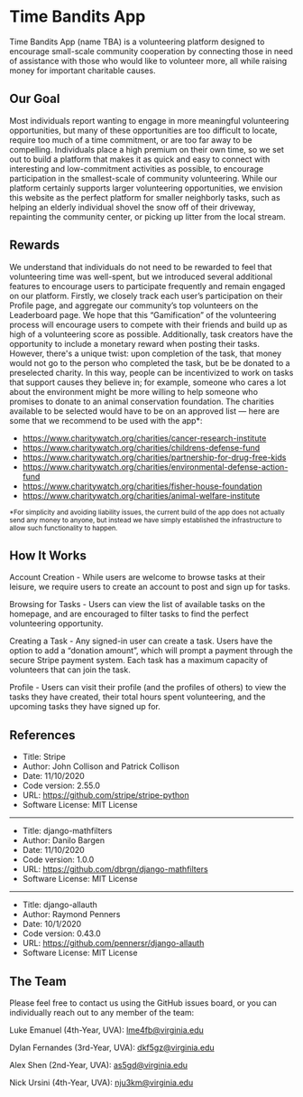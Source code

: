 # Time Bandits App
Time Bandits App (name TBA) is a volunteering platform designed to encourage small-scale community cooperation by connecting those in need of assistance with those who would like to volunteer more, all while raising money for important charitable causes.

## Our Goal

Most individuals report wanting to engage in more meaningful volunteering opportunities, but many of these opportunities are too difficult to locate, require too much of a time commitment, or are too far away to be compelling. Individuals place a high premium on their own time, so we set out to build a platform that makes it as quick and easy to connect with interesting and low-commitment activities as possible, to encourage participation in the smallest-scale of community volunteering. While our platform certainly supports larger volunteering opportunities, we envision this website as the perfect platform for smaller neighborly tasks, such as helping an elderly individual shovel the snow off of their driveway, repainting the community center, or picking up litter from the local stream. 

## Rewards

We understand that individuals do not need to be rewarded to feel that volunteering time was well-spent, but we introduced several additional features to encourage users to participate frequently and remain engaged on our platform. Firstly, we closely track each user’s participation on their Profile page, and aggregate our community’s top volunteers on the Leaderboard page. We hope that this
            “Gamification” of the volunteering process will encourage users to compete with their friends and build up as high of a volunteering score as possible. Additionally, task creators have the opportunity to include a monetary reward when posting their tasks. However, there's a unique twist: upon completion of the task, that money would not go to the person who completed the task, but be be donated to a preselected charity. In this way, people can be incentivized to work on tasks that support causes they believe in; for example, someone who cares a lot about the environment might be more willing to help someone who promises to donate to an animal conservation foundation. The charities available to be selected would have to be on an approved list — here are some that we recommend to be used with the app*:

- https://www.charitywatch.org/charities/cancer-research-institute
- https://www.charitywatch.org/charities/childrens-defense-fund
- https://www.charitywatch.org/charities/partnership-for-drug-free-kids
- https://www.charitywatch.org/charities/environmental-defense-action-fund
- https://www.charitywatch.org/charities/fisher-house-foundation
- https://www.charitywatch.org/charities/animal-welfare-institute

<sub> *For simplicity and avoiding liability issues, the current build of the app does not actually send any money to anyone, but instead we have simply established the infrastructure to allow such functionality to happen. </sub>

## How It Works

Account Creation - While users are welcome to browse tasks at their leisure, we require users to create an account to post and sign up for tasks.

Browsing for Tasks - Users can view the list of available tasks on the homepage, and are encouraged to filter tasks to find the perfect volunteering opportunity.

Creating a Task - Any signed-in user can create a task. Users have the option to add a “donation amount”, which will prompt a payment through the secure Stripe payment system. Each task has a maximum capacity of volunteers that can join the task.

Profile - Users can visit their profile (and the profiles of others) to view the tasks they have created, their total hours spent volunteering, and the upcoming tasks they have signed up for.

## References

*  Title: Stripe
*  Author: John Collison and Patrick Collison
*  Date: 11/10/2020
*  Code version: 2.55.0
*  URL: https://github.com/stripe/stripe-python
*  Software License: MIT License
---
*  Title: django-mathfilters
*  Author: Danilo Bargen
*  Date: 11/10/2020
*  Code version: 1.0.0
*  URL: https://github.com/dbrgn/django-mathfilters
*  Software License: MIT License
---
*  Title: django-allauth
*  Author: Raymond Penners
*  Date: 10/1/2020
*  Code version: 0.43.0
*  URL: https://github.com/pennersr/django-allauth
*  Software License: MIT License

## The Team

Please feel free to contact us using the GitHub issues board, or you can individually reach out to any member of the team:

Luke Emanuel (4th-Year, UVA): lme4fb@virginia.edu

Dylan Fernandes (3rd-Year, UVA): dkf5gz@virginia.edu

Alex Shen (2nd-Year, UVA): as5gd@virginia.edu

Nick Ursini (4th-Year, UVA): nju3km@virginia.edu

